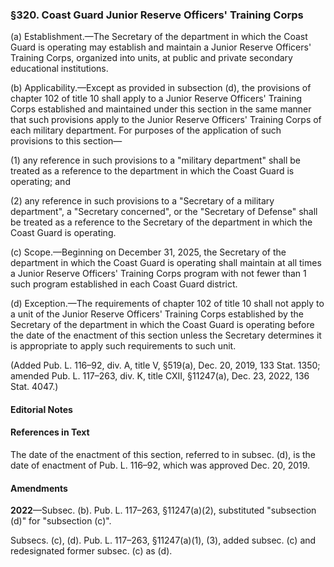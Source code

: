 ### §320. Coast Guard Junior Reserve Officers' Training Corps ###

(a) Establishment.—The Secretary of the department in which the Coast Guard is operating may establish and maintain a Junior Reserve Officers' Training Corps, organized into units, at public and private secondary educational institutions.

(b) Applicability.—Except as provided in subsection (d), the provisions of chapter 102 of title 10 shall apply to a Junior Reserve Officers' Training Corps established and maintained under this section in the same manner that such provisions apply to the Junior Reserve Officers' Training Corps of each military department. For purposes of the application of such provisions to this section—

(1) any reference in such provisions to a "military department" shall be treated as a reference to the department in which the Coast Guard is operating; and

(2) any reference in such provisions to a "Secretary of a military department", a "Secretary concerned", or the "Secretary of Defense" shall be treated as a reference to the Secretary of the department in which the Coast Guard is operating.

(c) Scope.—Beginning on December 31, 2025, the Secretary of the department in which the Coast Guard is operating shall maintain at all times a Junior Reserve Officers' Training Corps program with not fewer than 1 such program established in each Coast Guard district.

(d) Exception.—The requirements of chapter 102 of title 10 shall not apply to a unit of the Junior Reserve Officers' Training Corps established by the Secretary of the department in which the Coast Guard is operating before the date of the enactment of this section unless the Secretary determines it is appropriate to apply such requirements to such unit.

(Added Pub. L. 116–92, div. A, title V, §519(a), Dec. 20, 2019, 133 Stat. 1350; amended Pub. L. 117–263, div. K, title CXII, §11247(a), Dec. 23, 2022, 136 Stat. 4047.)

#### **Editorial Notes** ####

#### References in Text ####

The date of the enactment of this section, referred to in subsec. (d), is the date of enactment of Pub. L. 116–92, which was approved Dec. 20, 2019.

#### Amendments ####

**2022**—Subsec. (b). Pub. L. 117–263, §11247(a)(2), substituted "subsection (d)" for "subsection (c)".

Subsecs. (c), (d). Pub. L. 117–263, §11247(a)(1), (3), added subsec. (c) and redesignated former subsec. (c) as (d).